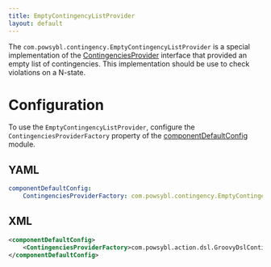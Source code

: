 ```yaml
---
title: EmptyContingencyListProvider
layout: default
---
```


The `com.powsybl.contingency.EmptyContingencyListProvider` is a special implementation of the
[ContingenciesProvider](index.md#ContingenciesProvider) interface that provided an empty list of contingencies. This
implementation should be use to check violations on a N-state.

# Configuration

To use the `EmptyContingencyListProvider`, configure the `ContingenciesProviderFactory` property of the
[componentDefaultConfig](../configuration/modules/componentDefaultConfig.md) module.

## YAML
```yaml
componentDefaultConfig:
    ContingenciesProviderFactory: com.powsybl.contingency.EmptyContingencyListProviderFactory
```

## XML
```xml
<componentDefaultConfig>
    <ContingenciesProviderFactory>com.powsybl.action.dsl.GroovyDslContingenciesProviderFactory</ContingenciesProviderFactory>
</componentDefaultConfig>
```
